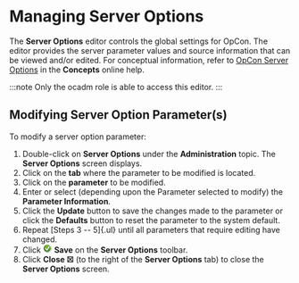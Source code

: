 # Managing Server Options

The **Server Options** editor controls the global settings for
OpCon. The editor provides the server
parameter values and source information that can be viewed and/or
edited. For conceptual information, refer to [OpCon Server Options](../../../administration/server-options.md) in
the **Concepts** online help.

:::note
Only the ocadm role is able to access this editor.
:::

## Modifying Server Option Parameter(s)

To modify a server option parameter:

1. Double-click on **Server Options** under the **Administration**
    topic. The **Server Options** screen displays.
2. Click on the **tab** where the parameter to be modified is located.
3. Click on the **parameter** to be modified.
4. Enter or select (depending upon the Parameter selected to modify)
    the **Parameter Information**.
5. Click the **Update** button to save the changes made to the
    parameter or click the **Defaults** button to reset the parameter to
    the system default.
6. Repeat [Steps 3 -- 5]{.ul} until all parameters that require editing
    have changed.
7. Click ![Save icon](../../../Resources/Images/EM/EMsave.png "Save icon") **Save**
    on the **Server Options** toolbar.
8. Click **Close ☒** (to the right of the **Server Options** tab) to
    close the **Server Options** screen.
